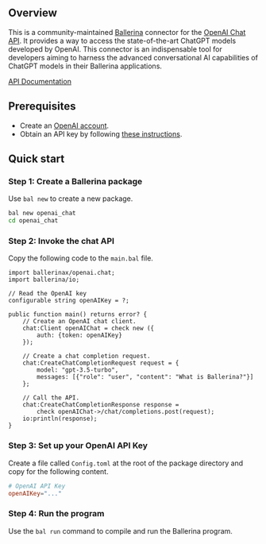 ## Overview
This is a community-maintained [Ballerina](https://ballerina.io) connector for the [OpenAI Chat API](https://platform.openai.com/docs/api-reference/chat). It provides a way to access the state-of-the-art ChatGPT models developed by OpenAI. This connector is an indispensable tool for developers aiming to harness the advanced conversational AI capabilities of ChatGPT models in their Ballerina applications.

[API Documentation](https://lib.ballerina.io/ballerinax/openai.chat/latest)

## Prerequisites
* Create an [OpenAI account](https://platform.openai.com/signup).
* Obtain an API key by following [these instructions](https://platform.openai.com/docs/api-reference/authentication).

## Quick start
### Step 1: Create a Ballerina package
Use `bal new` to create a new package. 

```sh
bal new openai_chat
cd openai_chat
```

### Step 2: Invoke the chat API 
Copy the following code to the `main.bal` file.

```ballerina
import ballerinax/openai.chat;
import ballerina/io;

// Read the OpenAI key
configurable string openAIKey = ?;

public function main() returns error? {
    // Create an OpenAI chat client.
    chat:Client openAIChat = check new ({
        auth: {token: openAIKey}
    });

    // Create a chat completion request.
    chat:CreateChatCompletionRequest request = {
        model: "gpt-3.5-turbo",
        messages: [{"role": "user", "content": "What is Ballerina?"}]
    };

    // Call the API.
    chat:CreateChatCompletionResponse response =
        check openAIChat->/chat/completions.post(request);
    io:println(response);
}
```

### Step 3: Set up your OpenAI API Key
Create a file called `Config.toml` at the root of the package directory and copy for the following content.
```toml
# OpenAI API Key
openAIKey="..."
```

### Step 4: Run the program
Use the `bal run` command to compile and run the Ballerina program.
